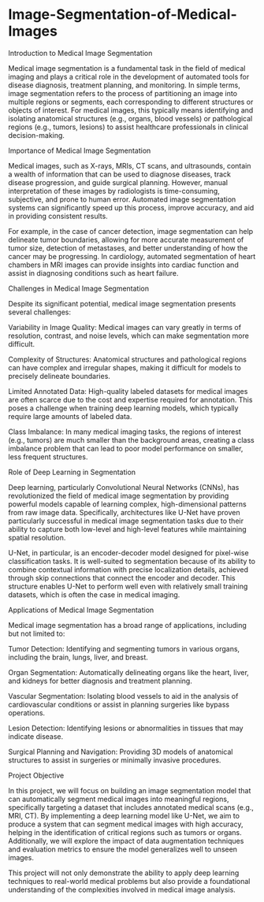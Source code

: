 # Image-Segmentation-of-Medical-Images

Introduction to Medical Image Segmentation

Medical image segmentation is a fundamental task in the field of medical imaging and plays a critical role in the development of automated tools for disease diagnosis, treatment planning, and monitoring. In simple terms, image segmentation refers to the process of partitioning an image into multiple regions or segments, each corresponding to different structures or objects of interest. For medical images, this typically means identifying and isolating anatomical structures (e.g., organs, blood vessels) or pathological regions (e.g., tumors, lesions) to assist healthcare professionals in clinical decision-making.

Importance of Medical Image Segmentation

Medical images, such as X-rays, MRIs, CT scans, and ultrasounds, contain a wealth of information that can be used to diagnose diseases, track disease progression, and guide surgical planning. However, manual interpretation of these images by radiologists is time-consuming, subjective, and prone to human error. Automated image segmentation systems can significantly speed up this process, improve accuracy, and aid in providing consistent results.

For example, in the case of cancer detection, image segmentation can help delineate tumor boundaries, allowing for more accurate measurement of tumor size, detection of metastases, and better understanding of how the cancer may be progressing. In cardiology, automated segmentation of heart chambers in MRI images can provide insights into cardiac function and assist in diagnosing conditions such as heart failure.

Challenges in Medical Image Segmentation

Despite its significant potential, medical image segmentation presents several challenges:

Variability in Image Quality: Medical images can vary greatly in terms of resolution, contrast, and noise levels, which can make segmentation more difficult.

Complexity of Structures: Anatomical structures and pathological regions can have complex and irregular shapes, making it difficult for models to precisely delineate boundaries.

Limited Annotated Data: High-quality labeled datasets for medical images are often scarce due to the cost and expertise required for annotation. This poses a challenge when training deep learning models, which typically require large amounts of labeled data.

Class Imbalance: In many medical imaging tasks, the regions of interest (e.g., tumors) are much smaller than the background areas, creating a class imbalance problem that can lead to poor model performance on smaller, less frequent structures.

Role of Deep Learning in Segmentation

Deep learning, particularly Convolutional Neural Networks (CNNs), has revolutionized the field of medical image segmentation by providing powerful models capable of learning complex, high-dimensional patterns from raw image data. Specifically, architectures like U-Net have proven particularly successful in medical image segmentation tasks due to their ability to capture both low-level and high-level features while maintaining spatial resolution.

U-Net, in particular, is an encoder-decoder model designed for pixel-wise classification tasks. It is well-suited to segmentation because of its ability to combine contextual information with precise localization details, achieved through skip connections that connect the encoder and decoder. This structure enables U-Net to perform well even with relatively small training datasets, which is often the case in medical imaging.

Applications of Medical Image Segmentation

Medical image segmentation has a broad range of applications, including but not limited to:

Tumor Detection: Identifying and segmenting tumors in various organs, including the brain, lungs, liver, and breast.

Organ Segmentation: Automatically delineating organs like the heart, liver, and kidneys for better diagnosis and treatment planning.

Vascular Segmentation: Isolating blood vessels to aid in the analysis of cardiovascular conditions or assist in planning surgeries like bypass operations.

Lesion Detection: Identifying lesions or abnormalities in tissues that may indicate disease.

Surgical Planning and Navigation: Providing 3D models of anatomical structures to assist in surgeries or minimally invasive procedures.

Project Objective

In this project, we will focus on building an image segmentation model that can automatically segment medical images into meaningful regions, specifically targeting a dataset that includes annotated medical scans (e.g., MRI, CT). By implementing a deep learning model like U-Net, we aim to produce a system that can segment medical images with high accuracy, helping in the identification of critical regions such as tumors or organs. Additionally, we will explore the impact of data augmentation techniques and evaluation metrics to ensure the model generalizes well to unseen images.

This project will not only demonstrate the ability to apply deep learning techniques to real-world medical problems but also provide a foundational understanding of the complexities involved in medical image analysis.
